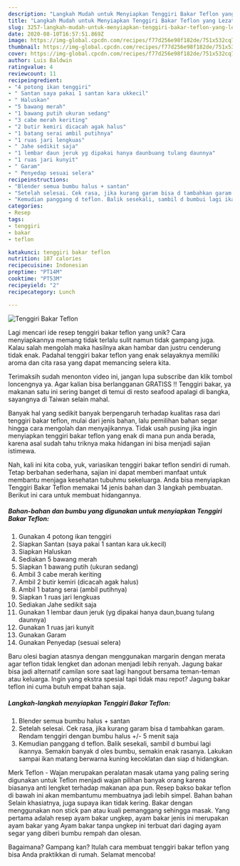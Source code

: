 ```yaml
---
description: "Langkah Mudah untuk Menyiapkan Tenggiri Bakar Teflon yang Lezat"
title: "Langkah Mudah untuk Menyiapkan Tenggiri Bakar Teflon yang Lezat"
slug: 3257-langkah-mudah-untuk-menyiapkan-tenggiri-bakar-teflon-yang-lezat
date: 2020-08-10T16:57:51.869Z
image: https://img-global.cpcdn.com/recipes/f77d256e98f182de/751x532cq70/tenggiri-bakar-teflon-foto-resep-utama.jpg
thumbnail: https://img-global.cpcdn.com/recipes/f77d256e98f182de/751x532cq70/tenggiri-bakar-teflon-foto-resep-utama.jpg
cover: https://img-global.cpcdn.com/recipes/f77d256e98f182de/751x532cq70/tenggiri-bakar-teflon-foto-resep-utama.jpg
author: Luis Baldwin
ratingvalue: 4
reviewcount: 11
recipeingredient:
- "4 potong ikan tenggiri"
- " Santan saya pakai 1 santan kara ukkecil"
- " Haluskan"
- "5 bawang merah"
- "1 bawang putih ukuran sedang"
- "3 cabe merah keriting"
- "2 butir kemiri dicacah agak halus"
- "1 batang serai ambil putihnya"
- "1 ruas jari lengkuas"
- " Jahe sedikit saja"
- "1 lembar daun jeruk yg dipakai hanya daunbuang tulang daunnya"
- "1 ruas jari kunyit"
- " Garam"
- " Penyedap sesuai selera"
recipeinstructions:
- "Blender semua bumbu halus + santan"
- "Setelah selesai. Cek rasa, jika kurang garam bisa d tambahkan garam. Rendam tenggiri dengan bumbu halus +/- 5 menit saja"
- "Kemudian panggang d teflon. Balik sesekali, sambil d bumbui lagi ikannya. Semakin banyak d oles bumbu, semakin enak rasanya. Lakukan sampai ikan matang berwarna kuning kecoklatan dan siap d hidangkan."
categories:
- Resep
tags:
- tenggiri
- bakar
- teflon

katakunci: tenggiri bakar teflon 
nutrition: 187 calories
recipecuisine: Indonesian
preptime: "PT14M"
cooktime: "PT53M"
recipeyield: "2"
recipecategory: Lunch

---
```



![Tenggiri Bakar Teflon](https://img-global.cpcdn.com/recipes/f77d256e98f182de/751x532cq70/tenggiri-bakar-teflon-foto-resep-utama.jpg)

Lagi mencari ide resep tenggiri bakar teflon yang unik? Cara menyiapkannya memang tidak terlalu sulit namun tidak gampang juga. Kalau salah mengolah maka hasilnya akan hambar dan justru cenderung tidak enak. Padahal tenggiri bakar teflon yang enak selayaknya memiliki aroma dan cita rasa yang dapat memancing selera kita.

Terimaksih sudah menonton video ini, jangan lupa subscribe dan klik tombol loncengnya ya. Agar kalian bisa berlangganan GRATISS !! Tenggiri bakar, ya makanan satu ini sering banget di temui di resto seafood apalagi di bangka, sayangnya di Taiwan selain mahal.

Banyak hal yang sedikit banyak berpengaruh terhadap kualitas rasa dari tenggiri bakar teflon, mulai dari jenis bahan, lalu pemilihan bahan segar hingga cara mengolah dan menyajikannya. Tidak usah pusing jika ingin menyiapkan tenggiri bakar teflon yang enak di mana pun anda berada, karena asal sudah tahu triknya maka hidangan ini bisa menjadi sajian istimewa.


Nah, kali ini kita coba, yuk, variasikan tenggiri bakar teflon sendiri di rumah. Tetap berbahan sederhana, sajian ini dapat memberi manfaat untuk membantu menjaga kesehatan tubuhmu sekeluarga. Anda bisa menyiapkan Tenggiri Bakar Teflon memakai 14 jenis bahan dan 3 langkah pembuatan. Berikut ini cara untuk membuat hidangannya.

<!--inarticleads1-->

##### Bahan-bahan dan bumbu yang digunakan untuk menyiapkan Tenggiri Bakar Teflon:

1. Gunakan 4 potong ikan tenggiri
1. Siapkan  Santan (saya pakai 1 santan kara uk.kecil)
1. Siapkan  Haluskan
1. Sediakan 5 bawang merah
1. Siapkan 1 bawang putih (ukuran sedang)
1. Ambil 3 cabe merah keriting
1. Ambil 2 butir kemiri (dicacah agak halus)
1. Ambil 1 batang serai (ambil putihnya)
1. Siapkan 1 ruas jari lengkuas
1. Sediakan  Jahe sedikit saja
1. Gunakan 1 lembar daun jeruk (yg dipakai hanya daun,buang tulang daunnya)
1. Gunakan 1 ruas jari kunyit
1. Gunakan  Garam
1. Gunakan  Penyedap (sesuai selera)


Baru olesi bagian atasnya dengan menggunakan margarin dengan merata agar teflon tidak lengket dan adonan menjadi lebih renyah. Jagung bakar bisa jadi alternatif camilan sore saat lagi hangout bersama teman-teman atau keluarga. Ingin yang ekstra spesial tapi tidak mau repot? Jagung bakar teflon ini cuma butuh empat bahan saja. 

<!--inarticleads2-->

##### Langkah-langkah menyiapkan Tenggiri Bakar Teflon:

1. Blender semua bumbu halus + santan
1. Setelah selesai. Cek rasa, jika kurang garam bisa d tambahkan garam. Rendam tenggiri dengan bumbu halus +/- 5 menit saja
1. Kemudian panggang d teflon. Balik sesekali, sambil d bumbui lagi ikannya. Semakin banyak d oles bumbu, semakin enak rasanya. Lakukan sampai ikan matang berwarna kuning kecoklatan dan siap d hidangkan.


Merk Teflon - Wajan merupakan peralatan masak utama yang paling sering digunakan untuk Teflon menjadi wajan pilihan banyak orang karena biasanya anti lengket terhadap makanan apa pun. Resep bakso bakar teflon di bawah ini akan membantumu membuatnya jadi lebih simpel. Bahan bahan Selain khasiatnya, juga supaya ikan tidak kering. Bakar dengan menggunakan non stick pan atau kuali pemanggang sehingga masak. Yang pertama adalah resep ayam bakar ungkep, ayam bakar jenis ini merupakan ayam bakar yang Ayam bakar tanpa ungkep ini terbuat dari daging ayam segar yang diberi bumbu rempah dan olesan. 

Bagaimana? Gampang kan? Itulah cara membuat tenggiri bakar teflon yang bisa Anda praktikkan di rumah. Selamat mencoba!
